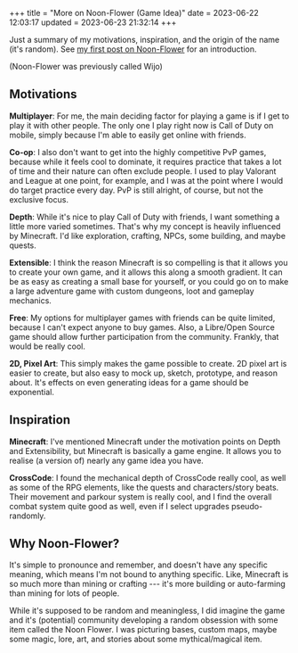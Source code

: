 +++
title = "More on Noon-Flower (Game Idea)"
date = 2023-06-22 12:03:17
updated = 2023-06-23 21:32:14
+++

Just a summary of my motivations, inspiration,
and the origin of the name (it's random).
See [my first post on Noon-Flower](@/noon-flower.md) for an introduction.

(Noon-Flower was previously called Wijo)

## Motivations

**Multiplayer**: For me, the main deciding factor for playing a game
is if I get to play it with other people.
The only one I play right now is Call of Duty on mobile,
simply because I'm able to easily get online with friends.

**Co-op**: I also don't want to get into the highly competitive PvP games,
because while it feels cool to dominate,
it requires practice that takes a lot of time
and their nature can often exclude people.
I used to play Valorant and League at one point, for example,
and I was at the point where I would do target practice every day.
PvP is still alright, of course, but not the exclusive focus.

**Depth**: While it's nice to play Call of Duty with friends,
I want something a little more varied sometimes.
That's why my concept is heavily influenced by Minecraft.
I'd like exploration, crafting, NPCs, some building, and maybe quests.

**Extensible**: I think the reason Minecraft is so compelling
is that it allows you to create your own game,
and it allows this along a smooth gradient.
It can be as easy as creating a small base for yourself,
or you could go on to make a large adventure game
with custom dungeons, loot and gameplay mechanics.

**Free**: My options for multiplayer games with friends
can be quite limited,
because I can't expect anyone to buy games.
Also, a Libre/Open Source game should allow
further participation from the community.
Frankly, that would be really cool.

**2D, Pixel Art**: This simply makes the game possible to create.
2D pixel art is easier to create,
but also easy to mock up, sketch, prototype, and reason about.
It's effects on even generating ideas for a game
should be exponential.

## Inspiration

**Minecraft**: I've mentioned Minecraft under
the motivation points on Depth and Extensibility,
but Minecraft is basically a game engine.
It allows you to realise (a version of)
nearly any game idea you have.

**CrossCode**: I found the mechanical depth of CrossCode really cool,
as well as some of the RPG elements,
like the quests and characters/story beats.
Their movement and parkour system is really cool,
and I find the overall combat system quite good as well,
even if I select upgrades pseudo-randomly.

## Why Noon-Flower?

It's simple to pronounce and remember,
and doesn't have any specific meaning,
which means I'm not bound to anything specific.
Like, Minecraft is so much more than mining or crafting
--- it's more building or auto-farming than mining
for lots of people.

While it's supposed to be random and meaningless,
I did imagine the game and it's (potential) community
developing a random obsession with some item called the Noon Flower.
I was picturing bases, custom maps, maybe some magic,
lore, art, and stories about some mythical/magical item.
